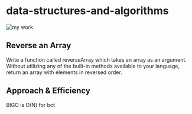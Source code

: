 # data-structures-and-algorithms

![my work ](2.png)

## Reverse an Array
Write a function called reverseArray which takes an array as an argument. Without utilizing any of the built-in methods available to your language, return an array with elements in reversed order.

## Approach & Efficiency
BIGO is O(N) for bot
